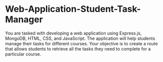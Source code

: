 # Web-Application-Student-Task-Manager
You are tasked with developing a web application using Express.js, MongoDB, HTML, CSS, and JavaScript. The application will help students manage their tasks for different courses. Your objective is to create a route that allows students to retrieve all the tasks they need to complete for a particular course.

